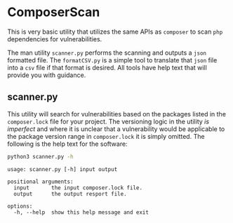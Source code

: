 # ComposerScan
This is very basic utility that utilizes the same APIs as `composer` to scan `php` dependencies for vulnerabilities.

The man utility `scanner.py` performs the scanning and outputs a `json` formatted file. The `formatCSV.py` is a simple 
tool to translate that `json` file into a `csv` file if that format is desired. All tools have help text that
will provide you with guidance.

## scanner.py
This utility will search for vulnerabilities based on the packages listed in the `composer.lock` file for your project.
The versioning logic in the utility _is imperfect_ and where it is unclear that a vulnerability would be applicable to
the package version range in `composer.lock` it is simply omitted. 
The following is the help text for the software:
```bash
python3 scanner.py -h
```
```text
usage: scanner.py [-h] input output

positional arguments:
  input       the input composer.lock file.
  output      the output resport file.

options:
  -h, --help  show this help message and exit

```